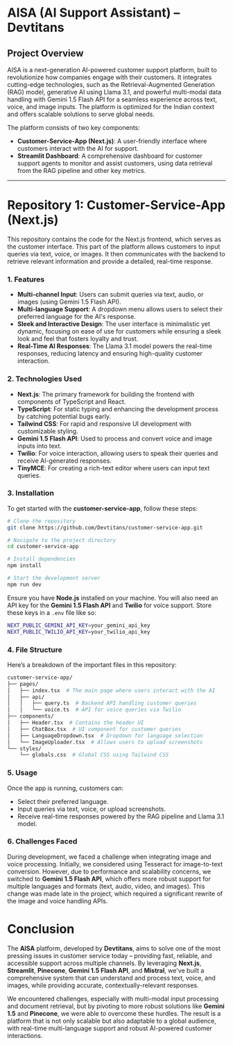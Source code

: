 
# **AISA (AI Support Assistant)** – Devtitans  
## Project Overview  

AISA is a next-generation AI-powered customer support platform, built to revolutionize how companies engage with their customers. It integrates cutting-edge technologies, such as the Retrieval-Augmented Generation (RAG) model, generative AI using Llama 3.1, and powerful multi-modal data handling with Gemini 1.5 Flash API for a seamless experience across text, voice, and image inputs. The platform is optimized for the Indian context and offers scalable solutions to serve global needs.

The platform consists of two key components:
- **Customer-Service-App (Next.js)**: A user-friendly interface where customers interact with the AI for support.
- **Streamlit Dashboard**: A comprehensive dashboard for customer support agents to monitor and assist customers, using data retrieval from the RAG pipeline and other key metrics.

---

# Repository 1: **Customer-Service-App (Next.js)**  
This repository contains the code for the Next.js frontend, which serves as the customer interface. This part of the platform allows customers to input queries via text, voice, or images. It then communicates with the backend to retrieve relevant information and provide a detailed, real-time response.

### 1. **Features**
- **Multi-channel Input**: Users can submit queries via text, audio, or images (using Gemini 1.5 Flash API).
- **Multi-language Support**: A dropdown menu allows users to select their preferred language for the AI's response.
- **Sleek and Interactive Design**: The user interface is minimalistic yet dynamic, focusing on ease of use for customers while ensuring a sleek look and feel that fosters loyalty and trust.
- **Real-Time AI Responses**: The Llama 3.1 model powers the real-time responses, reducing latency and ensuring high-quality customer interaction.
  
### 2. **Technologies Used**
- **Next.js**: The primary framework for building the frontend with components of TypeScript and React.
- **TypeScript**: For static typing and enhancing the development process by catching potential bugs early.
- **Tailwind CSS**: For rapid and responsive UI development with customizable styling.
- **Gemini 1.5 Flash API**: Used to process and convert voice and image inputs into text.
- **Twilio**: For voice interaction, allowing users to speak their queries and receive AI-generated responses.
- **TinyMCE**: For creating a rich-text editor where users can input text queries.

### 3. **Installation**
To get started with the **customer-service-app**, follow these steps:
  
```bash
# Clone the repository
git clone https://github.com/Devtitans/customer-service-app.git

# Navigate to the project directory
cd customer-service-app

# Install dependencies
npm install

# Start the development server
npm run dev
```

Ensure you have **Node.js** installed on your machine. You will also need an API key for the **Gemini 1.5 Flash API** and **Twilio** for voice support. Store these keys in a `.env` file like so:

```bash
NEXT_PUBLIC_GEMINI_API_KEY=your_gemini_api_key
NEXT_PUBLIC_TWILIO_API_KEY=your_twilio_api_key
```

### 4. **File Structure**
Here’s a breakdown of the important files in this repository:

```bash
customer-service-app/
├── pages/
│   ├── index.tsx  # The main page where users interact with the AI
│   ├── api/
│   │   ├── query.ts  # Backend API handling customer queries
│   │   └── voice.ts  # API for voice queries via Twilio
├── components/
│   ├── Header.tsx  # Contains the header UI
│   ├── ChatBox.tsx  # UI component for customer queries
│   ├── LanguageDropdown.tsx  # Dropdown for language selection
│   └── ImageUploader.tsx  # Allows users to upload screenshots
└── styles/
    └── globals.css  # Global CSS using Tailwind CSS
```

### 5. **Usage**
Once the app is running, customers can:
- Select their preferred language.
- Input queries via text, voice, or upload screenshots.
- Receive real-time responses powered by the RAG pipeline and Llama 3.1 model.

### 6. **Challenges Faced**
During development, we faced a challenge when integrating image and voice processing. Initially, we considered using Tesseract for image-to-text conversion. However, due to performance and scalability concerns, we switched to **Gemini 1.5 Flash API**, which offers more robust support for multiple languages and formats (text, audio, video, and images). This change was made late in the project, which required a significant rewrite of the image and voice handling APIs.


# **Conclusion**  

The **AISA** platform, developed by **Devtitans**, aims to solve one of the most pressing issues in customer service today – providing fast, reliable, and accessible support across multiple channels. By leveraging **Next.js**, **Streamlit**, **Pinecone**, **Gemini 1.5 Flash API**, and **Mistral**, we've built a comprehensive system that can understand and process text, voice, and images, while providing accurate, contextually-relevant responses.

We encountered challenges, especially with multi-modal input processing and document retrieval, but by pivoting to more robust solutions like **Gemini 1.5** and **Pinecone**, we were able to overcome these hurdles. The result is a platform that is not only scalable but also adaptable to a global audience, with real-time multi-language support and robust AI-powered customer interactions.

